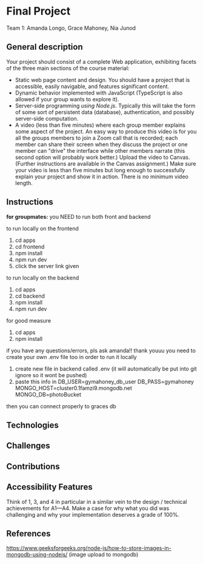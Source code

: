 # Final Project
Team 1: Amanda Longo, Grace Mahoney, Nia Junod

## General description
<!--1. A brief description of what you created, and a link to the project itself (two paragraphs of text)-->

Your project should consist of a complete Web application, exhibiting facets of the three main sections of the course material:

- Static web page content and design. You should have a project that is accessible, easily navigable, and features significant content.
- Dynamic behavior implemented with JavaScript (TypeScript is also allowed if your group wants to explore it).
- Server-side programming *using Node.js*. Typically this will take the form of some sort of persistent data (database), authentication, and possibly server-side computation. 
- A video (less than five minutes) where each group member explains some aspect of the project. An easy way to produce this video is for you all the groups members to join a Zoom call that is recorded; each member can share their screen when they discuss the project or one member can "drive" the interface while other members narrate (this second option will probably work better.) Upload the video to Canvas. (Further instructions are available in the Canvas assignment.) Make sure your video is less than five minutes but long enough to successfully explain your project and show it in action. There is no minimum video length.

## Instructions

**for groupmates:**
you NEED to run both front and backend

to run locally on the frontend
1. cd apps
2. cd frontend
3. npm install 
4. npm run dev
5. click the server link given

to run locally on the backend 
1. cd apps
2. cd backend
3. npm install 
4. npm run dev

for good measure
1. cd apps
2. npm install

if you have any questions/errors, pls ask amanda!! thank youuu
you need to create your own .env file too in order to run it locally 
1. create new file in backend called .env (it will automatically be put into git ignore so it wont be pushed)
2. paste this info in
DB_USER=gymahoney_db_user
DB_PASS=gymahoney
MONGO_HOST=cluster0.1famzi9.mongodb.net
MONGO_DB=photoBucket

then you can connect properly to graces db 
## Technologies
<!--3. An outline of the technologies you used and how you used them.-->

## Challenges
<!--4. What challenges you faced in completing the project.-->

## Contributions
<!--5. What each group member was responsible for designing / developing.-->

## Accessibility Features
<!--6. What accessibility features you included in your project.-->

Think of 1, 3, and 4 in particular in a similar vein to the design / technical achievements for A1—A4. Make a case for why what you did was challenging and why your implementation deserves a grade of 100%.

## References
https://www.geeksforgeeks.org/node-js/how-to-store-images-in-mongodb-using-nodejs/ (image upload to mongodb)
